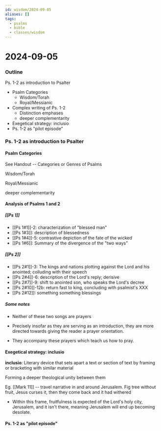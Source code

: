 ```yaml
---
id: wisdom/2024-09-05
aliases: []
tags:
  - psalms
  - bible
  - classes/wisdom
---
```


# 2024-09-05

### Outline
Ps. 1-2 as introduction to Psalter
- Psalm Categories
    - Wisdom/Torah
    - Royal/Messianic
- Complex writing of Ps. 1-2 
    - Distinction emphases
    - deeper complementarity
- Exegetical strategy: inclusio
- Ps. 1-2 as "pilot episode"


### Ps. 1-2 as introduction to Psalter
#### Psalm Categories
See Handout -- Categories or Genres of Psalms 

Wisdom/Torah

Royal/Messianic


deeper complementarity

#### Analysis of Psalms 1 and 2
##### **[[Ps 1]]** 
- [[Ps 1#1]]-2: characterization of "blessed man"
- [[Ps 1#3]]: description of blessedness
- [[Ps 1#4]]-5: contrastive depiction of the fate of the wicked
- [[Ps 1#6]]: Summary of the divergence of the "two ways"

##### **[[Ps 2]]** 
- [[Ps 2#1]]-3: The kings and nations plotting against the Lord and his
anointed; colluding with their speech 
- [[Ps 2#4]]-6: description of the Lord's reply; derisive
- [[Ps 2#7]]-9: shift to anointed son, who speaks the Lord's decree 
- [[Ps 2#10]]-12b: return fast to king, concluding with psalmist's XXX
- [[Ps 2#12]]: something something blessings

##### Some notes
- Neither of these two songs are prayers
- Precisely insofar as they are serving as an introduction, they are more
directed towards giving the reader a prayer orientation. 

- They accompany these prayers which teach us how to pray.

#### Exegetical strategy: inclusio
**inclusio**: Literary device that sets apart a text or section of text by framing or
bracketing with similar material

Forming a deeper theological unity between them

Eg. [[Mark 11]] -- travel narrative in and around Jerusalem. Fig tree without
fruit, Jesus curses it, then they come back and it had withered
- Within this frame, fruitfulness is expected of the Lord's holy city,
Jerusalem, and it isn't there, meaning Jerusalem will end up becoming desolate.


#### Ps. 1-2 as "pilot episode"












